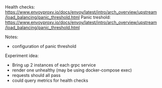 Health checks: https://www.envoyproxy.io/docs/envoy/latest/intro/arch_overview/upstream/load_balancing/panic_threshold.html
Panic treshold: https://www.envoyproxy.io/docs/envoy/latest/intro/arch_overview/upstream/load_balancing/panic_threshold.html


Notes:

- configuration of panic threshold

Experiment idea:

- Bring up 2 instances of each grpc service
- render one unhealthy (may be using docker-compose exec)
- requests should all pass
- could query metrics for health checks


